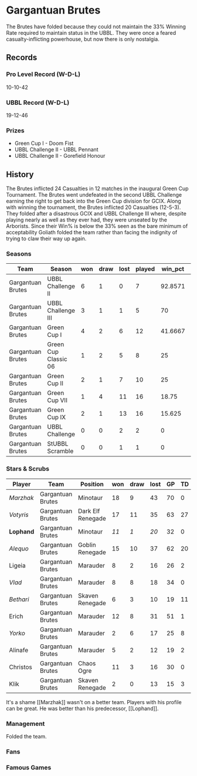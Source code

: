 # Gargantuan Brutes

The Brutes have folded because they could not maintain the 33% Winning Rate required to maintain status in the UBBL. They were once a feared casualty-inflicting powerhouse, but now there is only nostalgia.

## Records

### Pro Level Record (W-D-L)

10-10-42

### UBBL Record (W-D-L)

19-12-46

### Prizes

* Green Cup I - Doom Fist
* UBBL Challenge II - UBBL Pennant
* UBBL Challenge II - Gorefield Honour

## History

The Brutes inflicted 24 Casualties in 12 matches in the inaugural Green Cup Tournament. The Brutes went undefeated in the second UBBL Challenge earning the right to get back into the Green Cup division for GCIX. Along with winning the tournament, the Brutes inflicted 20 Casualties (12-5-3). They folded after a disastrous GCIX and UBBL Challenge III where, despite playing nearly as well as they ever had, they were unseated by the Arborists. Since their Win% is below the 33% seen as the bare minimum of acceptability Goliath folded the team rather than facing the indignity of trying to claw their way up again.

### Seasons

| Team              | Season               | won  | draw | lost | played | win_pct | gf   | ga   | cas  | tcdiff | ff   |
|-------------------|----------------------|------|------|------|--------|---------|------|------|------|--------|------|
| Gargantuan Brutes | UBBL Challenge II    |    6 |    1 |    0 |      7 | 92.8571 |   22 |   14 |   20 |     13 |    3 |
| Gargantuan Brutes | UBBL Challenge III   |    3 |    1 |    1 |      5 |      70 |   14 |   10 |   12 |      3 |    3 |
| Gargantuan Brutes | Green Cup I          |    4 |    2 |    6 |     12 | 41.6667 |   20 |   29 |   24 |     13 |    1 |
| Gargantuan Brutes | Green Cup Classic 06 |    1 |    2 |    5 |      8 |      25 |   11 |   18 |   11 |     -4 |    2 |
| Gargantuan Brutes | Green Cup II         |    2 |    1 |    7 |     10 |      25 |   12 |   29 |   29 |     14 |    1 |
| Gargantuan Brutes | Green Cup VII        |    1 |    4 |   11 |     16 |   18.75 |   20 |   52 |   31 |     -6 |   -1 |
| Gargantuan Brutes | Green Cup IX         |    2 |    1 |   13 |     16 |  15.625 |   25 |   49 |   33 |     16 |   -5 |
| Gargantuan Brutes | UBBL Challenge       |    0 |    0 |    2 |      2 |       0 |    2 |    7 |    1 |     -4 |    0 |
| Gargantuan Brutes | StUBBL Scramble      |    0 |    0 |    1 |      1 |       0 |    2 |    5 |    5 |      4 |   -1 |


### Stars & Scrubs

| Player   | Team              | Position          | won  | draw | lost | GP   | TD   | Comp | Ints | BH   | SI   | Ki   | MVP  | SPP  |
|----------|-------------------|-------------------|------|------|------|------|------|------|------|------|------|------|------|------|
| *Marzhak* | Gargantuan Brutes | Minotaur          |   18 |    9 |   43 |   70 |    0 |    0 |    1 |   35 |   18 |    2 |    6 |  142 |
| *Votyris* | Gargantuan Brutes | Dark Elf Renegade |   17 |   11 |   35 |   63 |   27 |   16 |    3 |    2 |    0 |    1 |    4 |  129 |
| **Lophand** | Gargantuan Brutes | Minotaur          |   *11* |    *1* |   *20* |   32 |    0 |    0 |    0 |   28 |   18 |    5 |    4 |  122 |
| *Alequo*  | Gargantuan Brutes | Goblin Renegade   |   15 |   10 |   37 |   62 |   20 |    0 |    2 |    0 |    0 |    0 |    4 |   84 |
| Ligeia   | Gargantuan Brutes | Marauder          |    8 |    2 |   16 |   26 |    2 |   33 |    2 |    3 |    1 |    0 |    3 |   66 |
| *Vlad*    | Gargantuan Brutes | Marauder          |    8 |    8 |   18 |   34 |    0 |   41 |    0 |    0 |    0 |    0 |    3 |   56 |
| *Bethari* | Gargantuan Brutes | Skaven Renegade   |    6 |    3 |   10 |   19 |   11 |    5 |    1 |    1 |    0 |    0 |    2 |   52 |
| Erich    | Gargantuan Brutes | Marauder          |   12 |    8 |   31 |   51 |    1 |    8 |    3 |    3 |    2 |    0 |    4 |   47 |
| *Yorko*   | Gargantuan Brutes | Marauder          |    2 |    6 |   17 |   25 |    8 |    1 |    1 |    1 |    0 |    0 |    2 |   39 |
| Alinafe  | Gargantuan Brutes | Marauder          |    5 |    2 |   12 |   19 |    2 |    1 |    4 |    1 |    1 |    0 |    3 |   34 |
| Christos | Gargantuan Brutes | Chaos Ogre        |   11 |    3 |   16 |   30 |    0 |    0 |    0 |    4 |    3 |    0 |    3 |   29 |
| Klik     | Gargantuan Brutes | Skaven Renegade   |    2 |    0 |   13 |   15 |    3 |   14 |    0 |    0 |    0 |    0 |    1 |   28 |

It's a shame [[Marzhak]] wasn't on a better team. Players with his profile can be great. He was better than his predecessor, [[Lophand]].

### Management

Folded the team.

### Fans

### Famous Games
